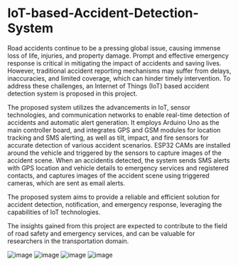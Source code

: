 # IoT-based-Accident-Detection-System

Road accidents continue to be a pressing global issue, causing immense loss of life, injuries, and property damage. Prompt and effective emergency response is critical in mitigating the impact of accidents and saving lives. However, traditional accident reporting mechanisms may suffer from delays, inaccuracies, and limited coverage, which can hinder timely intervention. To address these challenges, an Internet of Things (IoT) based accident detection system is proposed in this project.

The proposed system utilizes the advancements in IoT, sensor technologies, and communication networks to enable real-time detection of accidents and automatic alert generation. It employs Arduino Uno as the main controller board, and integrates GPS and GSM modules for location tracking and SMS alerting, as well as tilt, impact, and fire sensors for accurate detection of various accident scenarios. ESP32 CAMs are installed around the vehicle and triggered by the sensors to capture images of the accident scene. When an accidentis detected, the system sends SMS alerts with GPS location and vehicle details to emergency services and registered contacts, and captures images of the accident scene using triggered cameras, which are sent as email alerts.

The proposed system aims to provide a reliable and efficient solution for accident detection, notification, and emergency response, leveraging the capabilities of IoT technologies.

The insights gained from this project are expected to contribute to the field of road safety
and emergency services, and can be valuable for researchers in the transportation domain.


![image](https://github.com/ParthChande/IoT-based-Accident-Detection-System/assets/119730313/d38baca8-3d46-4f81-8050-197e2027b876)
![image](https://github.com/ParthChande/IoT-based-Accident-Detection-System/assets/119730313/861a38cd-36d4-439f-a1c8-3ad7ea339e8a)
![image](https://github.com/ParthChande/IoT-based-Accident-Detection-System/assets/119730313/b31c3550-9363-4dba-b2bf-ad152cd79465)
![image](https://github.com/ParthChande/IoT-based-Accident-Detection-System/assets/119730313/c0a5bd01-1f5b-4641-9af7-9af7ed9343f5)
